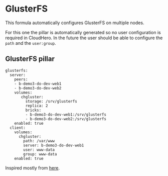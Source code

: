 GlusterFS
=========

This formula automatically configures GlusterFS on multiple nodes.

For this one the pillar is automatically generated so no user configuration is required in CloudHero.
In the future the user should be able to configure the `path` and the `user:group`.

GlusterFS pillar
----------------

```
glusterfs:
  server:
    peers:
    - b-demo3-do-dev-web1
    - b-demo3-do-dev-web2
    volumes:
       chgluster:
         storage: /srv/glusterfs
         replica: 2
         bricks:
         - b-demo3-do-dev-web1:/srv/glusterfs
         - b-demo3-do-dev-web2:/srv/glusterfs
    enabled: true
  client:
    volumes:
      chgluster:
        path: /var/www
        server: b-demo3-do-dev-web1
        user: www-data
        group: www-data
    enabled: true
```

Inspired mostly from [here](https://github.com/tcpcloud/salt-formula-glusterfs).
